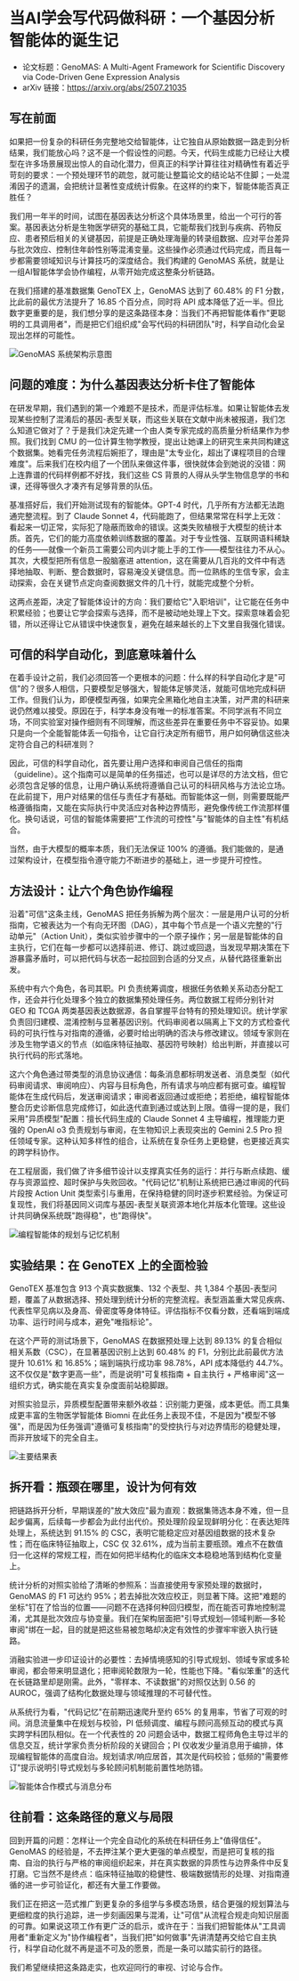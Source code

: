 # 当AI学会写代码做科研：一个基因分析智能体的诞生记

- 论文标题：GenoMAS: A Multi-Agent Framework for Scientific Discovery via Code-Driven Gene Expression Analysis
- arXiv 链接：https://arxiv.org/abs/2507.21035

## 写在前面

如果把一份复杂的科研任务完整地交给智能体，让它独自从原始数据一路走到分析结果，我们能放心吗？这不是一个假设性的问题。今天，代码生成能力已经让大模型在许多场景展现出惊人的自动化潜力，但真正的科学计算往往对精确性有着近乎苛刻的要求：一个预处理环节的疏忽，就可能让整篇论文的结论站不住脚；一处混淆因子的遗漏，会把统计显著性变成统计假象。在这样的约束下，智能体能否真正胜任？

我们用一年半的时间，试图在基因表达分析这个具体场景里，给出一个可行的答案。基因表达分析是生物医学研究的基础工具，它能帮我们找到与疾病、药物反应、患者预后相关的关键基因，前提是正确处理海量的转录组数据、应对平台差异与批次效应、控制住年龄性别等混淆变量。这些操作必须通过代码完成，而且每一步都需要领域知识与计算技巧的深度结合。我们构建的 GenoMAS 系统，就是让一组AI智能体学会协作编程，从零开始完成这整条分析链路。

在我们搭建的基准数据集 GenoTEX 上，GenoMAS 达到了 60.48% 的 F1 分数，比此前的最优方法提升了 16.85 个百分点，同时将 API 成本降低了近一半。但比数字更重要的是，我们想分享的是这条路径本身：当我们不再把智能体看作"更聪明的工具调用者"，而是把它们组织成"会写代码的科研团队"时，科学自动化会呈现出怎样的可能性。

![GenoMAS 系统架构示意图](GenoMAS_figs/System_diagram.png)

## 问题的难度：为什么基因表达分析卡住了智能体

在研发早期，我们遇到的第一个难题不是技术，而是评估标准。如果让智能体去发现某些控制了混淆后的基因-表型关联，而这些关联在文献中尚未被报道，我们怎么知道它做对了？于是我们决定先建一个由人类专家完成的高质量分析结果作为参照。我们找到 CMU 的一位计算生物学教授，提出让她课上的研究生来共同构建这个数据集。她看完任务流程后婉拒了，理由是"太专业化，超出了课程项目的合理难度"。后来我们在校内组了一个团队来做这件事，很快就体会到她说的没错：网上连靠谱的代码样例都不好找，我们这些 CS 背景的人得从头学生物信息学的书和课，还得等很久才凑齐有足够背景的队伍。

基准搭好后，我们开始测试现有的智能体。GPT-4 时代，几乎所有方法都无法跑通完整流程。到了 Claude Sonnet 4，代码能跑了，但结果常常在科学上无效：看起来一切正常，实际犯了隐蔽而致命的错误。这类失败植根于大模型的统计本质。首先，它们的能力高度依赖训练数据的覆盖。对于专业性强、互联网语料稀缺的任务——就像一个新员工需要公司内训才能上手的工作——模型往往力不从心。其次，大模型把所有信息一股脑塞进 attention，这在需要从几百兆的文件中有选择地抽取、判断、整合数据时，容易淹没关键信息。而一位熟练的生信专家，会主动探索，会在关键节点定向查阅数据文件的几十行，就能完成整个分析。

这两点差距，决定了智能体设计的方向：我们要给它"入职培训"，让它能在任务中积累经验；也要让它学会探索与选择，而不是被动地处理上下文。探索意味着会犯错，所以还得让它从错误中快速恢复，避免在越来越长的上下文里自我强化错误。

## 可信的科学自动化，到底意味着什么

在着手设计之前，我们必须回答一个更根本的问题：什么样的科学自动化才是"可信"的？很多人相信，只要模型足够强大，智能体足够灵活，就能可信地完成科研工作。但我们认为，即便模型再强，如果完全黑箱化地自主决策，对严肃的科研来说仍然难以接受。原因在于，科学本身没有唯一的标准答案。不同学派有不同立场，不同实验室对操作细则有不同理解，而这些差异在重要任务中不容妥协。如果只是向一个全能智能体丢一句指令，让它自行决定所有细节，用户如何确信这些决定符合自己的科研准则？

因此，可信的科学自动化，首先要让用户选择和审阅自己信任的指南（guideline）。这个指南可以是简单的任务描述，也可以是详尽的方法文档，但它必须包含足够的信息，让用户确认系统将遵循自己认可的科研风格与方法论立场。在此前提下，用户对结果的信任与责任才有基础。而智能体这一侧，则需要既能严格遵循指南，又能在实际执行中灵活应对各种边界情形，避免像传统工作流那样僵化。换句话说，可信的智能体需要把"工作流的可控性"与"智能体的自主性"有机结合。

当然，由于大模型的概率本质，我们无法保证 100% 的遵循。我们能做的，是通过架构设计，在模型指令遵守能力不断进步的基础上，进一步提升可控性。

## 方法设计：让六个角色协作编程

沿着"可信"这条主线，GenoMAS 把任务拆解为两个层次：一层是用户认可的分析指南，它被表达为一个有向无环图（DAG），其中每个节点是一个语义完整的"行动单元"（Action Unit），类似实验步骤中的一个原子操作；另一层是智能体的自主执行，它们在每一步都可以选择前进、修订、跳过或回退，当发现早期决策在下游暴露矛盾时，可以把代码与状态一起拉回到合适的分叉点，从替代路径重新出发。

系统中有六个角色，各司其职。PI 负责统筹调度，根据任务依赖关系动态分配工作，还会并行化处理多个独立的数据集预处理任务。两位数据工程师分别针对 GEO 和 TCGA 两类基因表达数据源，各自掌握平台特有的预处理知识。统计学家负责回归建模、混淆控制与显著基因识别。代码审阅者以隔离上下文的方式检查代码的可执行性与对指南的遵循，必要时给出明确的否决与修改建议。领域专家则在涉及生物学语义的节点（如临床特征抽取、基因符号映射）给出判断，并直接以可执行代码的形式落地。

这六个角色通过带类型的消息协议通信：每条消息都标明发送者、消息类型（如代码审阅请求、审阅响应）、内容与目标角色，所有请求与响应都有据可查。编程智能体在生成代码后，发送审阅请求；审阅者返回通过或拒绝；若拒绝，编程智能体整合历史诊断信息完成修订，如此迭代直到通过或达到上限。值得一提的是，我们采用"异质模型"配置：擅长代码生成的 Claude Sonnet 4 主导编程，推理能力更强的 OpenAI o3 负责规划与审阅，在生物知识上表现突出的 Gemini 2.5 Pro 担任领域专家。这种认知多样性的组合，让系统在复杂任务上更稳健，也更接近真实的跨学科协作。

在工程层面，我们做了许多细节设计以支撑真实任务的运行：并行与断点续跑、缓存与资源监控、超时保护与失败回收。"代码记忆"机制让系统把已通过审阅的代码片段按 Action Unit 类型索引与重用，在保持稳健的同时逐步积累经验。为保证可复现性，我们将基因同义词库与基因-表型关联资源本地化并版本化管理。这些设计共同确保系统既"跑得稳"，也"跑得快"。

![编程智能体的规划与记忆机制](GenoMAS_figs/Programming_agent.png)

## 实验结果：在 GenoTEX 上的全面检验

GenoTEX 基准包含 913 个真实数据集、132 个表型、共 1,384 个基因-表型问题，覆盖了从数据选择、预处理到统计分析的完整流程。表型涵盖重大常见疾病、代表性罕见病以及身高、骨密度等身体特征。评估指标不仅看分数，还看端到端成功率、运行时间与成本，避免"唯指标论"。

在这个严苛的测试场景下，GenoMAS 在数据预处理上达到 89.13% 的复合相似相关系数（CSC），在显著基因识别上达到 60.48% 的 F1，分别比此前最优方法提升 10.61% 和 16.85%；端到端执行成功率 98.78%，API 成本降低约 44.7%。这不仅仅是"数字更高一些"，而是说明"可复核指南 + 自主执行 + 严格审阅"这一组织方式，确实能在真实复杂度面前站稳脚跟。

对照实验显示，异质模型配置带来额外收益：识别能力更强，成本更低。而工具集成更丰富的生物医学智能体 Biomni 在此任务上表现不佳，不是因为"模型不够强"，而是因为任务强调"遵循可复核指南"的受控执行与对边界情形的稳健处理，而非开放域下的完全自主。

![主要结果表](GenoMAS_figs/Main_result_table.jpg)

## 拆开看：瓶颈在哪里，设计为何有效

把链路拆开分析，早期误差的"放大效应"最为直观：数据集筛选本身不难，但一旦起步偏离，后续每一步都会为此付出代价。预处理阶段呈现鲜明分化：在表达矩阵处理上，系统达到 91.15% 的 CSC，表明它能稳定应对基因组数据的技术复杂性；而在临床特征抽取上，CSC 仅 32.61%，成为当前主要瓶颈。难点不在数值归一化这样的常规工程，而在如何把半结构化的临床文本稳稳地落到结构化变量上。

统计分析的对照实验给了清晰的参照系：当直接使用专家预处理的数据时，GenoMAS 的 F1 可达约 95%；若去掉批次效应校正，则显著下降。这把"难题的坐标"钉在了恰当的位置——问题不在选择何种回归模型，而在能否可靠地控制混淆，尤其是批次效应与协变量。我们在架构层面把"引导式规划—领域判断—多轮审阅"绑在一起，目的就是把这些易被忽略却决定有效性的步骤牢牢嵌入执行链路。

消融实验进一步印证设计的必要性：去掉情境感知的引导式规划、领域专家或多轮审阅，都会带来明显退化；把审阅轮数限为一轮，性能也下降。"看似笨重"的迭代在长链路里却是刚需。此外，"零样本、不读数据"的对照仅达到 0.56 的 AUROC，强调了结构化数据处理与领域推理的不可替代性。

从系统行为看，"代码记忆"在前期迅速爬升至约 65% 的复用率，节省了可观的时间。消息流量集中在规划与校验，PI 低频调度、编程与顾问高频互动的模式与真实跨学科团队相似。在一个代表性的 20 问题会话中，数据工程师角色主导过半的信息交互，统计学家负责分析阶段的关键回合；PI 仅收发少量消息用于编排，体现编程智能体的高度自治。规划请求/响应居首，其次是代码校验；低频的"需要修订"提示说明引导式规划与多轮顾问机制能前置性地防错。

![智能体合作模式与消息分布](GenoMAS_figs/Agent_collaboration_patterns.jpg)

## 往前看：这条路径的意义与局限

回到开篇的问题：怎样让一个完全自动化的系统在科研任务上"值得信任"。GenoMAS 的经验是，不去押注某个更大更强的单点模型，而是把可复核的指南、自治的执行与严格的审阅组织起来，并在真实数据的异质性与边界条件中反复打磨。它当然不是终点：临床特征抽取的稳健性、极端数据情形的处理、对指南遵循的进一步可验证化，都还有大量工作要做。

我们正在把这一范式推广到更复杂的多组学与多模态场景，结合更强的规划算法与更细粒度的执行追踪，进一步刻画因果与混淆，让"可信"从流程合规走向知识层面的可靠。如果说这项工作有更广泛的启示，或许在于：当我们把智能体从"工具调用者"重新定义为"协作编程者"，当我们把"如何做事"先讲清楚再交给它自主执行，科学自动化就不再是遥不可及的愿景，而是一条可以踏实前行的路径。

我们希望继续把这条路走实，也欢迎同行的审视、讨论与合作。
